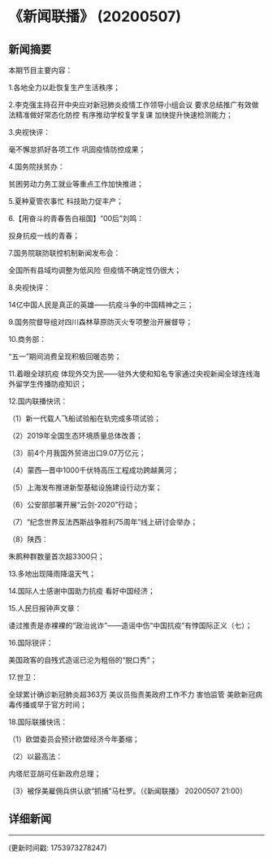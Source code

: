 # 《新闻联播》 (20200507)

## 新闻摘要

本期节目主要内容：

1.各地全力以赴恢复生产生活秩序；

2.李克强主持召开中央应对新冠肺炎疫情工作领导小组会议 要求总结推广有效做法精准做好常态化防控 有序推动学校复学复课 加快提升快速检测能力；

3.央视快评：

毫不懈怠抓好各项工作 巩固疫情防控成果；

4.国务院扶贫办：

贫困劳动力务工就业等重点工作加快推进；

5.夏种夏管农事忙 科技助力促丰产；

6.【用奋斗的青春告白祖国】“00后”刘鸣：

投身抗疫一线的青春；

7.国务院联防联控机制新闻发布会：

全国所有县域均调整为低风险 但疫情不确定性仍很大；

8.央视快评：

14亿中国人民是真正的英雄——抗疫斗争的中国精神之三；

9.国务院督导组对四川森林草原防灭火专项整治开展督导；

10.商务部：

“五一”期间消费呈现积极回暖态势；

11.着眼全球抗疫 体现外交为民——驻外大使和知名专家通过央视新闻全球连线海外留学生传播防疫知识；

12.国内联播快讯：

（1）新一代载人飞船试验船在轨完成多项试验；

（2）2019年全国生态环境质量总体改善；

（3）前4个月我国外贸进出口9.07万亿元；

（4）蒙西—晋中1000千伏特高压工程成功跨越黄河；

（5）上海发布推进新型基础设施建设行动方案；

（6）公安部部署开展“云剑-2020”行动；

（7）“纪念世界反法西斯战争胜利75周年”线上研讨会举办；

（8）陕西：

朱鹮种群数量首次超3300只；

13.多地出现降雨降温天气；

14.国际人士感谢中国助力抗疫 看好中国经济；

15.人民日报钟声文章：

诿过推责是赤裸裸的“政治讹诈”——造谣中伤“中国抗疫”有悖国际正义（七）；

16.国际锐评：

美国政客的自残式造谣已沦为粗俗的“脱口秀”；

17.世卫：

全球累计确诊新冠肺炎超363万 美议员指责美政府工作不力 害怕监管 美欧新冠病毒传播或早于官方时间；

18.国际联播快讯：

（1）欧盟委员会预计欧盟经济今年萎缩；

（2）以最高法：

内塔尼亚胡可任新政府总理；

（3）被俘美雇佣兵供认欲“抓捕”马杜罗。（《新闻联播》 20200507 21:00）

## 详细新闻

---

(更新时间戳: 1753973278247)

